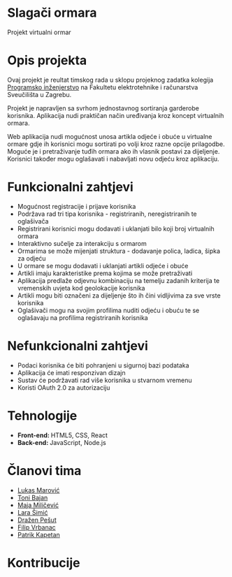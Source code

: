 # Slagači ormara
Projekt virtualni ormar

# Opis projekta
Ovaj projekt je reultat timskog rada u sklopu projeknog zadatka kolegija [Programsko inženjerstvo](https://www.fer.unizg.hr/predmet/proinz) na Fakultetu elektrotehnike i računarstva Sveučilišta u Zagrebu.

Projekt je napravljen sa svrhom jednostavnog sortiranja garderobe korisnika. Aplikacija nudi praktičan način uređivanja kroz koncept virtualnih ormara.

Web aplikacija nudi mogućnost unosa artikla odjeće i obuće u virtualne ormare gdje ih korisnici mogu sortirati po volji kroz razne opcije prilagodbe. Moguće je i pretraživanje tuđih ormara ako ih vlasnik postavi za dijeljenje. Korisnici također mogu oglašavati i nabavljati novu odjeću kroz aplikaciju.

# Funkcionalni zahtjevi
<ul>
  <li>Mogućnost registracije i prijave korisnika</li>
  <li>Podržava rad tri tipa korisnika - registriranih, neregistriranih te oglašivača</li>
  <li>Registrirani korisnici mogu dodavati i uklanjati bilo koji broj virtualnih ormara</li>
  <li>Interaktivno sučelje za interakciju s ormarom</li>
  <li>Ormarima se može mijenjati struktura - dodavanje polica, ladica, šipka za odjeću</li>
  <li>U ormare se mogu dodavati i uklanjati artikli odjeće i obuće</li>
  <li>Artikli imaju karakteristike prema kojima se može pretraživati</li>
  <li>Aplikacija predlaže odjevnu kombinaciju na temelju zadanih kriterija te vremenskih uvjeta kod geolokacije korisnika</li>
  <li>Artikli mogu biti označeni za dijeljenje što ih čini vidljivima za sve vrste korisnika</li>
  <li>Oglašivači mogu na svojim profilima nuditi odjeću i obuću te se oglašavaju na profilima registriranih korisnika</li>
</ul>

# Nefunkcionalni zahtjevi
<ul>
  <li>Podaci korisnika će biti pohranjeni u sigurnoj bazi podataka</li>
  <li>Aplikacija će imati responzivan dizajn</li>
  <li>Sustav će podržavati rad više korisnika u stvarnom vremenu</li>
  <li>Koristi OAuth 2.0 za autorizaciju</li>
</ul>

# Tehnologije
<ul>
  <li><b>Front-end: </b>HTML5, CSS, React</li>
  <li><b>Back-end: </b>JavaScript, Node.js</li>
</ul>

# Članovi tima 
<ul>
  <li><a href="https://github.com/LukasMarovic">Lukas Marović</a> </li>
  <li><a href="https://github.com/bajan-bato">Toni Bajan</a></li>
  <li><a href="https://github.com/MayaMili">Maja Miličević</a></li>
  <li><a href="https://github.com/laralara12">Lara Šimić</a></li>
  <li><a href="https://github.com/DrazenPesut">Dražen Pešut</a></li>
  <li><a href="https://github.com/fvrba95">Filip Vrbanac</a></li>
  <li><a href="https://github.com/Patrik556">Patrik Kapetan</a></li>
</ul>

# Kontribucije
>
